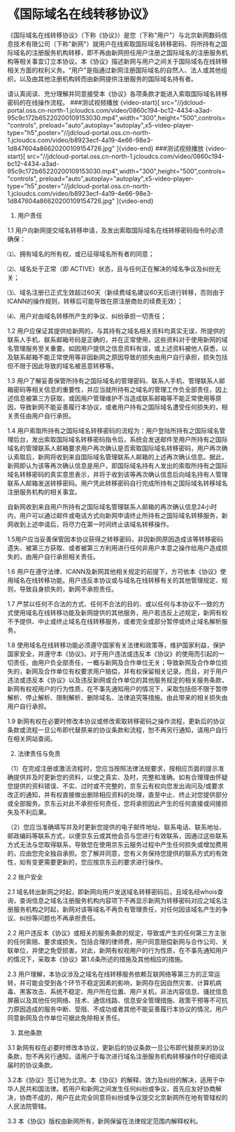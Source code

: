 # 《国际域名在线转移协议》

《国际域名在线转移协议》（下称《协议》）是您（下称"用户"）与北京新网数码信息技术有限公司（下称"新网"）就用户在线索取国际域名转移密码、将所持有之国际域名的注册服务机构转移，即不再由新网担任用户注册之国际域名的注册服务机构等相关事宜订立本协议。本《协议》描述新网与用户之间关于国际域名在线转移相关方面的权利义务。"用户"是指通过新网注册国际域名的自然人、法人或其他组织，以及由其他注册机构转而由新网提供注册服务的国际域名持有者。

请认真阅读、充分理解并同意接受本《协议》各项条款才能进入索取国际域名转移密码的在线操作流程。
###测试视频播放
{video-start}[ src="//jdcloud-portal.oss.cn-north-1.jcloudcs.com/video/0860c194-bc12-4434-a3ad-95c9c172b65220200109153030.mp4",width="300",height="500",controls="controls", preload="auto",autoplay="autoplay",x5-video-player-type="h5",poster="//jdcloud-portal.oss.cn-north-1.jcloudcs.com/video/b8923ecf-4a19-4e66-98e3-1d847604a86620200109154726.jpg" ]{video-end}
###测试视频播放
{video-start}[ src="//jdcloud-portal.oss.cn-north-1.jcloudcs.com/video/0860c194-bc12-4434-a3ad-95c9c172b65220200109153030.mp4",width="300",height="500",controls="controls", preload="auto",autoplay="autoplay",x5-video-player-type="h5",poster="//jdcloud-portal.oss.cn-north-1.jcloudcs.com/video/b8923ecf-4a19-4e66-98e3-1d847604a86620200109154726.jpg" ]{video-end}

1. 用户责任

1.1 用户向新网提交域名转移申请，及发出索取国际域名在线转移密码指令时必须确保：

⑴、拥有域名的所有权，或已征得域名所有者的同意；

⑵、域名处于正常（即 ACTIVE）状态，且与任何正在解决的域名争议及纠纷无关；

⑶、域名注册已正式生效超过60天（新续费域名建议60天后进行转移，否则由于ICANN的操作规则，转移后可能导致在原注册商处的续费无效）；

⑷、用户对由域名转移所产生的争议、纠纷承担一切责任；

1.2 用户应保证其提供给新网的，与其持有之域名相关资料均真实无误，所提供的联系人手机、联系邮箱号码是正确的，并在正常使用，这些资料对于使用新网的域名管理服务至关重要。如因用户提供之信息资料有误，或上述资料被他人获悉，以及联系邮箱不能正常使用等非因新网之原因导致的损失由用户自行承担，损失包括但不限于因此导致的域名被恶意转移等。

1.3 用户了解妥善保管所持有之国际域名的管理密码、联系人手机、管理联系人邮箱密码等相关信息的重要性，并应当就所持有之域名的管理工作负全部责任，因上述信息被第三方获取，或因用户管理维护不当造成联系邮箱等不能正常使用等原因，导致新网不能妥善履行本协议，或者用户持有之国际域名遭受任何损失的，相关责任由用户自行承担。

1.4 用户索取所持有之国际域名转移密码的流程为：用户登陆所持有之国际域名管理后台，发出索取国际域名转移密码指令后，系统会发送邮件至用户所持有之国际域名的管理联系人邮箱要求用户再次确认是否索取国际域名转移密码，用户再次确认索取后，新网将收到来自国际域名管理联系人邮箱的上述再次确认信息。据此，新网即认为该等再次确认信息是用户，即国际域名持有人发出的索取所持有之国际域名转移密码的真实意思表示，并将于收到该等再次确认信息后向域名持有人管理联系人邮箱发送转移密码。用户凭此转移密码自行完成所持有之国际域名转移域名注册服务机构的相关事宜。

自新网收到来自用户所持有之国际域名管理联系人邮箱的再次确认信息24小时内，用户可以通过邮件或电话方式向新网申请终止所持有之国际域名转移服务，新网收到上述申请后，将尽力在第一时间终止该域名转移操作。

1.5用户应当妥善保管因本协议获得之转移密码，非因新网原因造成该等转移密码遗失、被第三方获取、或者被第三方利用进行任何非用户本意之操作给用户造成损失的，由用户自行承担相关责任。

1.6 用户在遵守法律、ICANN及新网其他相关规定的前提下，方可依本《协议》使用域名在线转移功能。用户违反本协议或与域名在线转移有关的其他管理规定、规则，导致自身损失的，新网不承担责任。

1.7 严禁以任何不合法的方式、任何不合法的目的、或以任何与本协议不一致的方式使用域名在线转移功能及新网提供的其他服务，用户若违反上述规定，新网有权不予提供、中止或终止域名在线转移服务，或者完全或部分暂停或终止域名解析服务。

1.8 使用域名在线转移功能必须遵守国家有关法律和政策等，维护国家利益，保护国家安全，并遵守本《协议》。对于用户违法或违反本《协议》的使用而引起的一切责任，由用户负全部责任，一概与新网及合作单位无关；导致新网及合作单位损失的，新网及合作单位有权要求用户赔偿，并有权保留相关记录。而且，对于用户违法或违反本《协议》以及违反新网或合作单位的其他服务规定的相关服务条款，新网有权视用户的行为性质，在不事先通知用户的情况下，采取包括但不限于暂停解析、停止解析、限制解析、删除域名、法律追究等措施。由此带来的相关损失由用户自行承担。

1.9 新网有权在必要时修改本协议或修改索取转移密码之操作流程，更新后的协议条款或流程一旦公布即代替原来的协议条款和流程，恕不再另行通知，请用户自行在相关网站查阅。

2. 法律责任与免责

（1）在完成注册或激活流程时，您应当按照法律法规要求，按相应页面的提示准确提供并及时更新您的资料，以使之真实、及时，完整和准确。如有合理理由怀疑您提供的资料错误、不实、过时或不完整的，京东云有权向您发出询问及/或要求改正的通知，并有权直接做出删除相应资料的处理，直至中止、终止对您提供部分或全部服务。京东云对此不承担任何责任，您将承担因此产生的任何直接或间接损失及不利后果。

（2）您应当准确填写并及时更新您提供的电子邮件地址、联系电话、联系地址、邮政编码等联系方式，以便京东云或其他会员与您进行有效联系，因通过这些联系方式无法与您取得联系，导致您在使用京东云服务过程中产生任何损失或增加费用的，应由您完全独自承担。您了解并同意，您有义务保持您提供的联系方式的有效性，如有变更需要更新的，您应按京东云的要求进行操作。

2.2 账户安全

2.1 域名转出新网之时起，即新网向用户发送域名转移密码后，且域名经whois查询，查询信息之域名注册服务机构内容项下不再显示新网为转移密码对应之域名注册服务机构之时起，新网对该等域名不再负有管理责任，对任何因该域名产生的争议、纠纷等问题也不再承担责任。

2.2 用户违反本《协议》或相关的服务条款的规定，导致或产生的任何第三方主张的任何索赔、要求或损失，包括合理的律师费，用户同意赔偿新网与合作公司、关联单位，并使之免受损害。对此，新网有权视用户的行为性质，在不事先通知用户的情况下，采取本《协议》第1.6条所述的措施及其他相应的措施。

2.3 用户理解，本协议涉及之域名在线转移服务依赖互联网络等第三方的正常运转，并可能会受到各个环节不稳定因素的影响，新网存在因自然灾害、计算机病毒、黑客攻击、系统不稳定、用户所在位置、用户关机，非法内容信息、骚扰信息屏蔽以及其他任何网络、技术、通信线路、信息安全管理措施、政策干预等不可抗力原因造成的服务中断、受阻、不成功或者其他不能妥善履行本协议的情况，用户同意新网及合作单位可据此免除相关责任。

3. 其他条款

3.1 新网有权在必要时修改本协议，更新后的协议条款一旦公布即代替原来的协议条款，恕不再另行通知，请用户于每次进行域名注册服务机构转移操作时仔细阅读届时的协议条款。

3.2本《协议》签订地为北京。本《协议》的解释、效力及纠纷的解决，适用于中华人民共和国法律。若用户和新网之间发生任何纠纷或争议，首先应友好协商解决，协商不成的，用户在此完全同意将纠纷或争议提交北京新网所在地有管辖权的人民法院管辖。

3.3 本《协议》版权由新网所有，新网保留在法律规定范围内解释权利。




